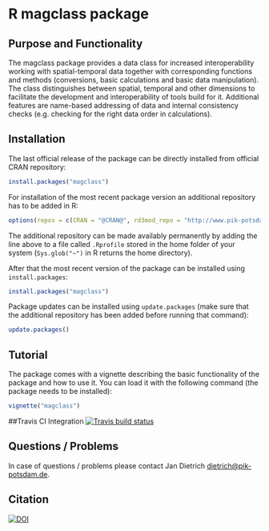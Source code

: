 # R magclass package

## Purpose and Functionality

The magclass package provides a data class for increased interoperability working with spatial-temporal data together with corresponding functions and methods (conversions, basic calculations and basic data manipulation). The class distinguishes    between spatial, temporal and other dimensions to facilitate the development and interoperability of tools build for it. Additional features are name-based addressing of data and internal consistency checks (e.g. checking for the right data order in calculations).


## Installation

The last official release of the package can be directly installed from official CRAN repository:

```r 
install.packages("magclass")
```

For installation of the most recent package version an additional repository has to be added in R:

```r
options(repos = c(CRAN = "@CRAN@", rd3mod_repo = "http://www.pik-potsdam.de/rd3mod/R/"))
```
The additional repository can be made availably permanently by adding the line above to a file called `.Rprofile` stored in the home folder of your system (`Sys.glob("~")` in R returns the home directory).

After that the most recent version of the package can be installed using `install.packages`:

```r 
install.packages("magclass")
```

Package updates can be installed using `update.packages` (make sure that the additional repository has been added before running that command):

```r 
update.packages()
```

## Tutorial

The package comes with a vignette describing the basic functionality of the package and how to use it. You can load it with the following command (the package needs to be installed):

```r 
vignette("magclass")
```


##Travis CI Integration
[![Travis build status](https://travis-ci.org/stephenbi/magclass.svg?branch=master)](https://travis-ci.org/stephenbi/magclass)


## Questions / Problems

In case of questions / problems please contact Jan Dietrich <dietrich@pik-potsdam.de>.


## Citation

[![DOI](https://zenodo.org/badge/93050064.svg)](https://zenodo.org/badge/latestdoi/93050064)

